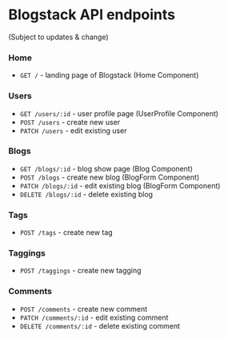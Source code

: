 # Blogstack API endpoints
(Subject to updates & change)

### Home
- `GET /` - landing page of Blogstack (Home Component)

### Users
- `GET /users/:id` - user profile page (UserProfile Component)
- `POST /users` - create new user
- `PATCH /users` - edit existing user

### Blogs
- `GET /blogs/:id` - blog show page (Blog Component)
- `POST /blogs` - create new blog (BlogForm Component)
- `PATCH /blogs/:id` - edit existing blog (BlogForm Component)
- `DELETE /blogs/:id` - delete existing blog

### Tags
- `POST /tags` - create new tag

### Taggings
- `POST /taggings` - create new tagging

### Comments
- `POST /comments` - create new comment
- `PATCH /comments/:id` - edit existing comment
- `DELETE /comments/:id` - delete existing comment
